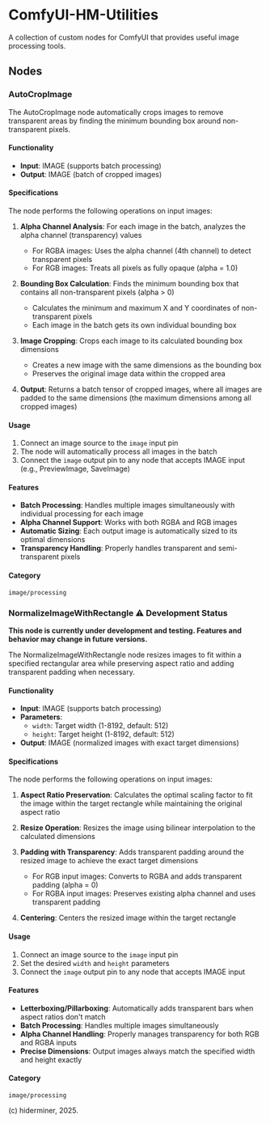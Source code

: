 # ComfyUI-HM-Utilities

A collection of custom nodes for ComfyUI that provides useful image processing tools.

## Nodes

### AutoCropImage

The AutoCropImage node automatically crops images to remove transparent areas by finding the minimum bounding box around non-transparent pixels.

#### Functionality

- **Input**: IMAGE (supports batch processing)
- **Output**: IMAGE (batch of cropped images)

#### Specifications

The node performs the following operations on input images:

1. **Alpha Channel Analysis**: For each image in the batch, analyzes the alpha channel (transparency) values
   - For RGBA images: Uses the alpha channel (4th channel) to detect transparent pixels
   - For RGB images: Treats all pixels as fully opaque (alpha = 1.0)

2. **Bounding Box Calculation**: Finds the minimum bounding box that contains all non-transparent pixels (alpha > 0)
   - Calculates the minimum and maximum X and Y coordinates of non-transparent pixels
   - Each image in the batch gets its own individual bounding box

3. **Image Cropping**: Crops each image to its calculated bounding box dimensions
   - Creates a new image with the same dimensions as the bounding box
   - Preserves the original image data within the cropped area

4. **Output**: Returns a batch tensor of cropped images, where all images are padded to the same dimensions (the maximum dimensions among all cropped images)

#### Usage

1. Connect an image source to the `image` input pin
2. The node will automatically process all images in the batch
3. Connect the `image` output pin to any node that accepts IMAGE input (e.g., PreviewImage, SaveImage)

#### Features

- **Batch Processing**: Handles multiple images simultaneously with individual processing for each image
- **Alpha Channel Support**: Works with both RGBA and RGB images
- **Automatic Sizing**: Each output image is automatically sized to its optimal dimensions
- **Transparency Handling**: Properly handles transparent and semi-transparent pixels

#### Category

`image/processing`

### NormalizeImageWithRectangle ⚠️ **Development Status**

**This node is currently under development and testing. Features and behavior may change in future versions.**

The NormalizeImageWithRectangle node resizes images to fit within a specified rectangular area while preserving aspect ratio and adding transparent padding when necessary.

#### Functionality

- **Input**: IMAGE (supports batch processing)
- **Parameters**: 
  - `width`: Target width (1-8192, default: 512)
  - `height`: Target height (1-8192, default: 512)
- **Output**: IMAGE (normalized images with exact target dimensions)

#### Specifications

The node performs the following operations on input images:

1. **Aspect Ratio Preservation**: Calculates the optimal scaling factor to fit the image within the target rectangle while maintaining the original aspect ratio

2. **Resize Operation**: Resizes the image using bilinear interpolation to the calculated dimensions

3. **Padding with Transparency**: Adds transparent padding around the resized image to achieve the exact target dimensions
   - For RGB input images: Converts to RGBA and adds transparent padding (alpha = 0)
   - For RGBA input images: Preserves existing alpha channel and uses transparent padding

4. **Centering**: Centers the resized image within the target rectangle

#### Usage

1. Connect an image source to the `image` input pin
2. Set the desired `width` and `height` parameters
3. Connect the `image` output pin to any node that accepts IMAGE input

#### Features

- **Letterboxing/Pillarboxing**: Automatically adds transparent bars when aspect ratios don't match
- **Batch Processing**: Handles multiple images simultaneously
- **Alpha Channel Handling**: Properly manages transparency for both RGB and RGBA inputs
- **Precise Dimensions**: Output images always match the specified width and height exactly

#### Category

`image/processing`

(c) hiderminer, 2025.

